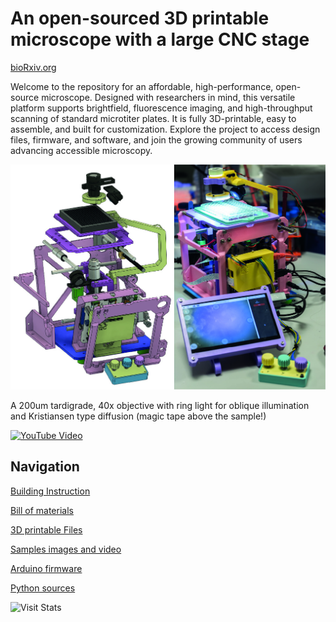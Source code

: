 # An open-sourced 3D printable microscope with a large CNC stage

[bioRxiv.org](https://www.biorxiv.org/content/10.1101/2024.12.31.630915v1)

Welcome to the repository for an affordable, high-performance, open-source microscope. Designed with researchers in mind, this versatile platform supports brightfield, fluorescence imaging, and high-throughput scanning of standard microtiter plates. It is fully 3D-printable, easy to assemble, and built for customization. Explore the project to access design files, firmware, and software, and join the growing community of users advancing accessible microscopy.

![Visual Abstract](img/VisualAbstract.jpg)

A 200um tardigrade, 40x objective with  ring light for oblique illumination and Kristiansen type diffusion (magic tape above the sample!)

[![YouTube Video](https://img.youtube.com/vi/YF4frYpX1ZY/0.jpg)](https://www.youtube.com/watch?v=YF4frYpX1ZY)

## Navigation

[Building Instruction](hardware/readme.md)

[Bill of materials](hardware/)

[3D printable Files](hardware/print_files/readme.md)

[Samples images and video](samples)

[Arduino firmware](firmware/readme.md)

[Python sources](modules/readme.md)

![Visit Stats](https://widgetbite.com/stats/cdegut)
